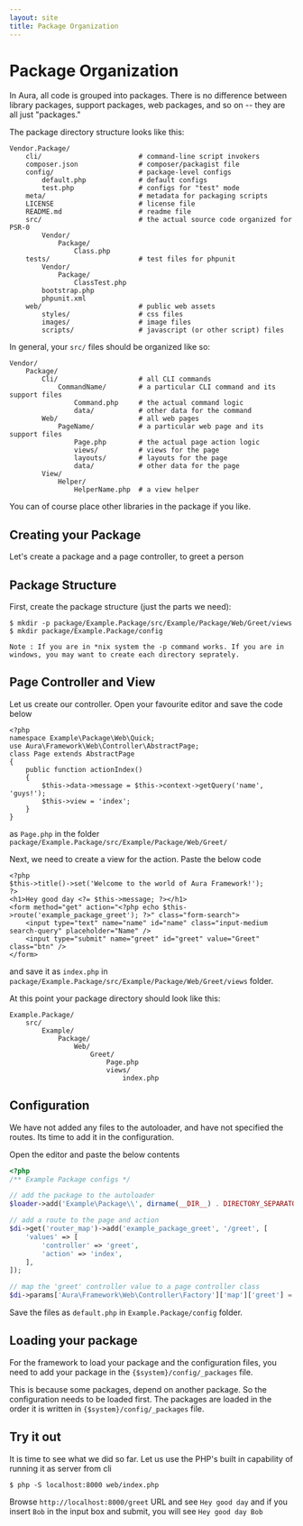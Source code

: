 ```yaml
---
layout: site
title: Package Organization
---
```


# Package Organization #

In Aura, all code is grouped into packages. There is no difference between
library packages, support packages, web packages, and so on -- they are all
just "packages."

The package directory structure looks like this:

    
    Vendor.Package/
        cli/                        # command-line script invokers
        composer.json               # composer/packagist file
        config/                     # package-level configs
            default.php             # default configs
            test.php                # configs for "test" mode
        meta/                       # metadata for packaging scripts
        LICENSE                     # license file
        README.md                   # readme file
        src/                        # the actual source code organized for PSR-0
            Vendor/
                Package/
                    Class.php
        tests/                      # test files for phpunit
            Vendor/
                Package/
                    ClassTest.php
            bootstrap.php
            phpunit.xml
        web/                        # public web assets
            styles/                 # css files
            images/                 # image files
            scripts/                # javascript (or other script) files

In general, your `src/` files should be organized like so:

    
    Vendor/
        Package/
            Cli/                    # all CLI commands
                CommandName/        # a particular CLI command and its support files
                    Command.php     # the actual command logic
                    data/           # other data for the command
            Web/                    # all web pages
                PageName/           # a particular web page and its support files
                    Page.php        # the actual page action logic
                    views/          # views for the page
                    layouts/        # layouts for the page
                    data/           # other data for the page
            View/
                Helper/
                    HelperName.php  # a view helper

You can of course place other libraries in the package if you like.

## Creating your Package ##

Let's create a package and a page controller, to greet a person

## Package Structure ##

First, create the package structure (just the parts we need):

    
    $ mkdir -p package/Example.Package/src/Example/Package/Web/Greet/views
    $ mkdir package/Example.Package/config

    Note : If you are in *nix system the -p command works. If you are in 
    windows, you may want to create each directory seprately.

## Page Controller and View ##

Let us create our controller. Open your favourite editor and save the code
below

    
    <?php
    namespace Example\Package\Web\Quick;
    use Aura\Framework\Web\Controller\AbstractPage;
    class Page extends AbstractPage
    {
        public function actionIndex()
        {
            $this->data->message = $this->context->getQuery('name', 'guys!');
            $this->view = 'index';
        }
    }

as `Page.php` in the folder `package/Example.Package/src/Example/Package/Web/Greet/`

Next, we need to create a view for the action. Paste the below code 

    
    <?php
    $this->title()->set('Welcome to the world of Aura Framework!');
    ?>
    <h1>Hey good day <?= $this->message; ?></h1>
    <form method="get" action="<?php echo $this->route('example_package_greet'); ?>" class="form-search">
        <input type="text" name="name" id="name" class="input-medium search-query" placeholder="Name" />
        <input type="submit" name="greet" id="greet" value="Greet" class="btn" />
    </form>
    
and save it as `index.php` in `package/Example.Package/src/Example/Package/Web/Greet/views`
folder.

At this point your package directory should look like this:

    
    Example.Package/
        src/
            Example/
                Package/
                    Web/
                        Greet/
                            Page.php
                            views/
                                index.php

## Configuration ##

We have not added any files to the autoloader, and have not specified 
the routes. Its time to add it in the configuration.

Open the editor and paste the below contents 

```php
<?php
/** Example Package configs */

// add the package to the autoloader
$loader->add('Example\Package\\', dirname(__DIR__) . DIRECTORY_SEPARATOR . 'src');

// add a route to the page and action
$di->get('router_map')->add('example_package_greet', '/greet', [
    'values' => [
        'controller' => 'greet',
        'action' => 'index',
    ],
]);

// map the 'greet' controller value to a page controller class
$di->params['Aura\Framework\Web\Controller\Factory']['map']['greet'] = 'Example\Package\Web\Greet\Page';
```

Save the files as `default.php` in `Example.Package/config` folder.

## Loading your package ##

For the framework to load your package and the configuration files, 
you need to add your package in the `{$system}/config/_packages` file.

This is because some packages, depend on another package. So the configuration
needs to be loaded first. The packages are loaded in the order it is 
written in `{$system}/config/_packages` file.

## Try it out ##

It is time to see what we did so far.
Let us use the PHP's built in capability of running it as server from cli 

    $ php -S localhost:8000 web/index.php

Browse `http://localhost:8000/greet` URL and see `Hey good day` and if you 
insert `Bob` in the input box and submit, you will see `Hey good day Bob`
